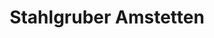 ---
title: "Stahlgruber Amstetten"
url: /st-georgen-am-ybbsfelde/stahlgruber-amstetten/
shop: Autoteile
---